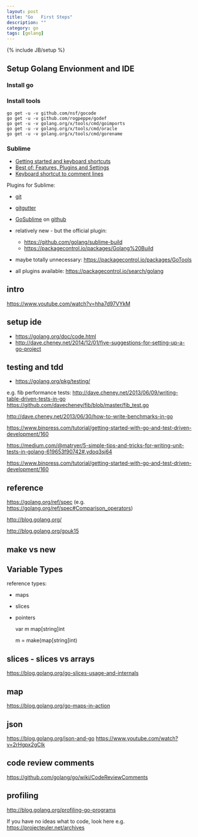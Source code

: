 ```yaml
---
layout: post
title: "Go   First Steps"
description: ""
category: go
tags: [golang]
---
```

{% include JB/setup %}



## Setup Golang Envionment and IDE


### Install go


### Install tools

    go get -u -v github.com/nsf/gocode
    go get -u -v github.com/rogpeppe/godef
    go get -u -v golang.org/x/tools/cmd/goimports
    go get -u -v golang.org/x/tools/cmd/oracle
    go get -u -v golang.org/x/tools/cmd/gorename



### Sublime

* [Getting started and keyboard shortcuts](https://scotch.io/bar-talk/the-complete-visual-guide-to-sublime-text-3-getting-started-and-keyboard-shortcuts)
* [Best of: Features, Plugins and Settings](https://scotch.io/bar-talk/best-of-sublime-text-3-features-plugins-and-settings)
* [Keyboard shortcut to comment lines](http://stackoverflow.com/questions/17742781/keyboard-shortcut-to-comment-lines-in-sublime-text-3)


Plugins for Sublime:

* [git](https://packagecontrol.io/packages/Git)
* [gitgutter](https://github.com/jisaacks/GitGutter)

* [GoSublime](https://packagecontrol.io/packages/GoSublime) on [github](https://github.com/DisposaBoy/GoSublime)


* relatively new - but the official plugin:
  * <https://github.com/golang/sublime-build>
  * <https://packagecontrol.io/packages/Golang%20Build>

* maybe totally unnecessary: <https://packagecontrol.io/packages/GoTools>


* all plugins available: <https://packagecontrol.io/search/golang>



## intro
<https://www.youtube.com/watch?v=hha7d97VYkM>



## setup ide

* <https://golang.org/doc/code.html>
* <http://dave.cheney.net/2014/12/01/five-suggestions-for-setting-up-a-go-project>


## testing and tdd

* <https://golang.org/pkg/testing/>

e.g. fib performance tests: 
<http://dave.cheney.net/2013/06/09/writing-table-driven-tests-in-go>
<https://github.com/davecheney/fib/blob/master/fib_test.go>

<http://dave.cheney.net/2013/06/30/how-to-write-benchmarks-in-go>


<https://www.binpress.com/tutorial/getting-started-with-go-and-test-driven-development/160>

<https://medium.com/@matryer/5-simple-tips-and-tricks-for-writing-unit-tests-in-golang-619653f90742#.ydoq3sj64>

<https://www.binpress.com/tutorial/getting-started-with-go-and-test-driven-development/160>




## reference

<https://golang.org/ref/spec>
(e.g. <https://golang.org/ref/spec#Comparison_operators>)


<http://blog.golang.org/>


<http://blog.golang.org/gouk15>




## make vs new



## Variable Types

reference types:

* maps 
* slices
* pointers

    var m map[string]int

    m = make(map[string]int)


## slices - slices vs arrays
<https://blog.golang.org/go-slices-usage-and-internals>

## map
<https://blog.golang.org/go-maps-in-action>


## json
<https://blog.golang.org/json-and-go>
<https://www.youtube.com/watch?v=2rHgpx2gClk>


## code review comments
<https://github.com/golang/go/wiki/CodeReviewComments>


## profiling
<http://blog.golang.org/profiling-go-programs>




If you have no ideas what to code, look here e.g. https://projecteuler.net/archives
